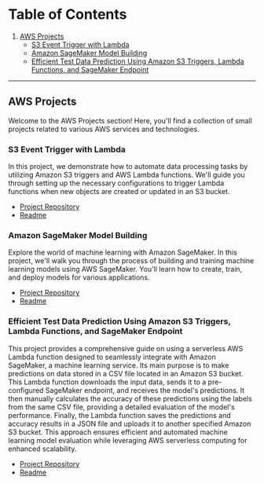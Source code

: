 # Table of Contents

1. [AWS Projects](#aws-projects)
   - [S3 Event Trigger with Lambda](#s3-event-trigger-with-lambda)
   - [Amazon SageMaker Model Building](#amazon-sagemaker-model-building)
   - [Efficient Test Data Prediction Using Amazon S3 Triggers, Lambda Functions, and SageMaker Endpoint](#efficient-test-data-prediction-using-amazon-s3-triggers-lambda-functions-and-sagemaker-endpoint)
   
---

## AWS Projects

Welcome to the AWS Projects section! Here, you'll find a collection of small projects related to various AWS services and technologies.

### S3 Event Trigger with Lambda

In this project, we demonstrate how to automate data processing tasks by utilizing Amazon S3 triggers and AWS Lambda functions. We'll guide you through setting up the necessary configurations to trigger Lambda functions when new objects are created or updated in an S3 bucket.

- [Project Repository](https://bitbucket.org/advosense/aws/src/master/S3%20event%20trigger%20with%20Lambda/)
- [Readme](https://bitbucket.org/advosense/aws/src/master/S3%20event%20trigger%20with%20Lambda/README.md)

### Amazon SageMaker Model Building

Explore the world of machine learning with Amazon SageMaker. In this project, we'll walk you through the process of building and training machine learning models using AWS SageMaker. You'll learn how to create, train, and deploy models for various applications.

- [Project Repository](https://bitbucket.org/advosense/aws/src/master/Sagemaker/)
- [Readme](https://bitbucket.org/advosense/aws/src/master/Sagemaker/README.md)

### Efficient Test Data Prediction Using Amazon S3 Triggers, Lambda Functions, and SageMaker Endpoint

This project provides a comprehensive guide on using a serverless AWS Lambda function designed to seamlessly integrate with Amazon SageMaker, a machine learning service. Its main purpose is to make predictions on data stored in a CSV file located in an Amazon S3 bucket. This Lambda function downloads the input data, sends it to a pre-configured SageMaker endpoint, and receives the model's predictions. It then manually calculates the accuracy of these predictions using the labels from the same CSV file, providing a detailed evaluation of the model's performance. Finally, the Lambda function saves the predictions and accuracy results in a JSON file and uploads it to another specified Amazon S3 bucket. This approach ensures efficient and automated machine learning model evaluation while leveraging AWS serverless computing for enhanced scalability.

- [Project Repository](https://bitbucket.org/advosense/aws/src/master/Efficient%20Test%20Data%20Prediction/)
- [Readme](https://bitbucket.org/advosense/aws/src/master/Efficient%20Test%20Data%20Prediction/README.md)

